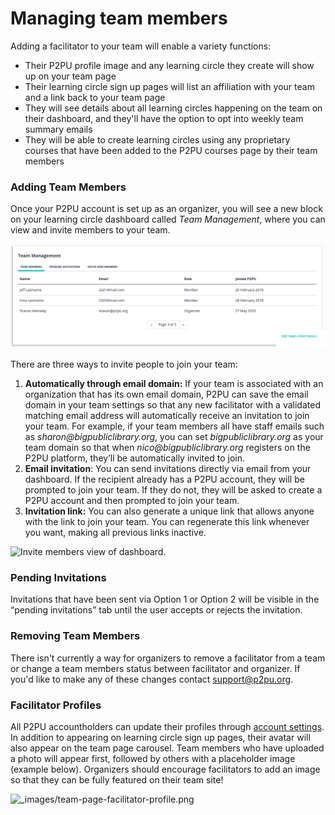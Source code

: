 # Managing team members

Adding a facilitator to your team will enable a variety functions:

* Their P2PU profile image and any learning circle they create will show up on your team page
* Their learning circle sign up pages will list an affiliation with your team and a link back to your team page
* They will see details about all learning circles happening on the team on their dashboard, and they'll have the option to opt into weekly team summary emails
* They will be able to create learning circles using any proprietary courses that have been added to the P2PU courses page by their team members

### Adding Team Members

Once your P2PU account is set up as an organizer, you will see a new block on your learning circle dashboard called _Team Management_, where you can view and invite members to your team. 

![Team Management block on organizer&apos;s dashboard.](../.gitbook/assets/team-page-edit%20%281%29.png)

‌There are three ways to invite people to join your team:

1. **Automatically through email domain:** If your team is associated with an organization that has its own email domain, P2PU can save the email domain in your team settings so that any new facilitator with a validated matching email address will automatically receive an invitation to join your team. For example, if your team members all have staff emails such as _sharon@bigpubliclibrary.org_, you can set _bigpubliclibrary.org_ as your team domain so that when _nico@bigpubliclibrary.org_ registers on the P2PU platform, they’ll be automatically invited to join.
2. **Email invitation**: You can send invitations directly via email from your dashboard. If the recipient already has a P2PU account, they will be prompted to join your team. If they do not, they will be asked to create a P2PU account and then prompted to join your team.
3. **Invitation link:** You can also generate a unique link that allows anyone with the link to join your team. You can regenerate this link whenever you want, making all previous links inactive.

![Invite members view of dashboard.](https://learning-circles-user-manual.readthedocs.io/en/latest/_images/2019-08-13-team-management.png)

### **Pending Invitations**

Invitations that have been sent via Option 1 or Option 2 will be visible in the “pending invitations” tab until the user accepts or rejects the invitation.

### Removing Team Members

There isn't currently a way for organizers to remove a facilitator from a team or change a team members status between facilitator and organizer. If you'd like to make any of these changes contact  [support@p2pu.org](mailto:support%40p2pu.org). 

### Facilitator Profiles

All P2PU accountholders can update their profiles through [account settings](https://learningcircles.p2pu.org/en/accounts/settings/%29). In addition to appearing on learning circle sign up pages, their avatar will also appear on the team page carousel. Team members who have uploaded a photo will appear first, followed by others with a placeholder image \(example below\). Organizers should encourage facilitators to add an image so that they can be fully featured on their team site!

![\_images/team-page-facilitator-profile.png](https://learning-circles-user-manual.readthedocs.io/en/latest/_images/team-page-facilitator-profile.png)





